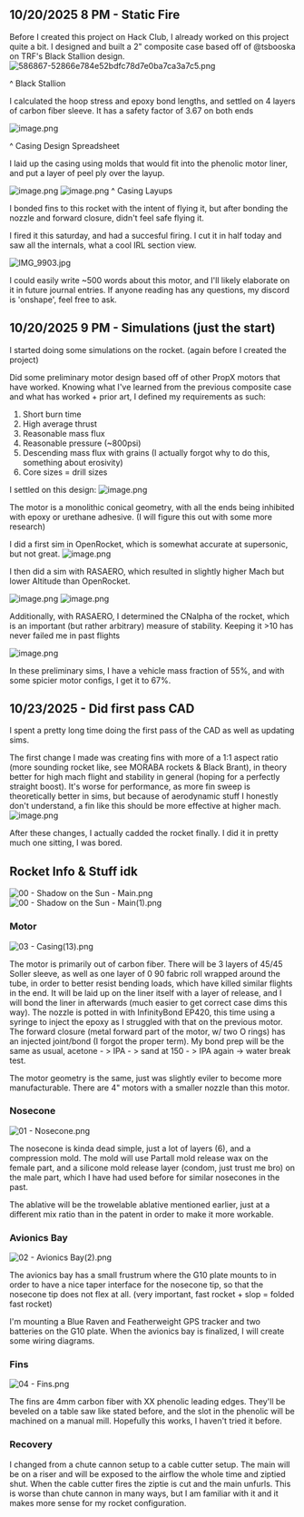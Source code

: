 <!--
  ===================    !!READ THIS NOTICE!!   ====================
  DO NOT edit this file manually. Your changes WILL BE OVERWRITTEN!
  This journal is auto generated and updated by Hack Club Blueprint.
  To edit this file, please edit your journal entries on Blueprint.
  ==================================================================
-->

## 10/20/2025 8 PM - Static Fire  

Before I created this project on Hack Club, I already worked on this project quite a bit. I designed and built a 2" composite case based off of @tsbooska on TRF's Black Stallion design. ![586867-52866e784e52bdfc78d7e0ba7ca3a7c5.png](https://blueprint.hackclub.com/user-attachments/blobs/proxy/eyJfcmFpbHMiOnsiZGF0YSI6MzkyNiwicHVyIjoiYmxvYl9pZCJ9fQ==--43c4a77de9916b7c7cbf338fccdf45cd0e2386ba/586867-52866e784e52bdfc78d7e0ba7ca3a7c5.png)

^ Black Stallion

I calculated the hoop stress and epoxy bond lengths, and settled on 4 layers of carbon fiber sleeve. It has a safety factor of 3.67 on both ends

![image.png](https://blueprint.hackclub.com/user-attachments/blobs/proxy/eyJfcmFpbHMiOnsiZGF0YSI6MzkyNywicHVyIjoiYmxvYl9pZCJ9fQ==--5e426cc439e183b8601f39cfba9336a9e183561b/image.png)

^ Casing Design Spreadsheet

I laid up the casing using molds that would fit into the phenolic motor liner, and put a layer of peel ply over the layup.

![image.png](https://blueprint.hackclub.com/user-attachments/blobs/proxy/eyJfcmFpbHMiOnsiZGF0YSI6MzkyOCwicHVyIjoiYmxvYl9pZCJ9fQ==--3db4ac4ef1a26ee1207c3ab096a8bbdac31d123f/image.png)
![image.png](https://blueprint.hackclub.com/user-attachments/blobs/proxy/eyJfcmFpbHMiOnsiZGF0YSI6MzkyOSwicHVyIjoiYmxvYl9pZCJ9fQ==--afc95abaab30b861c46eae3ea5ccfd21f0d00b1c/image.png)
^ Casing Layups

I bonded fins to this rocket with the intent of flying it, but after bonding the nozzle and forward closure, didn't feel safe flying it. 

I fired it this saturday, and had a succesful firing. I cut it in half today and saw all the internals, what a cool IRL section view. 

![IMG_9903.jpg](https://blueprint.hackclub.com/user-attachments/blobs/proxy/eyJfcmFpbHMiOnsiZGF0YSI6MzkzMCwicHVyIjoiYmxvYl9pZCJ9fQ==--f22025fbad52227dbbcfb3ac63089f16bbc5640a/IMG_9903.jpg)

I could easily write ~500 words about this motor, and I'll likely elaborate on it in future journal entries. If anyone reading has any questions, my discord is 'onshape', feel free to ask.
  

## 10/20/2025 9 PM - Simulations (just the start)  

I started doing some simulations on the rocket. (again before I created the project)

Did some preliminary motor design based off of other PropX motors that have worked. Knowing what I've learned from the previous composite case and what has worked + prior art, I defined my requirements as such:

1. Short burn time
2. High average thrust 
3. Reasonable mass flux
4. Reasonable pressure (~800psi)
5. Descending mass flux with grains (I actually forgot why to do this, something about erosivity)
6. Core sizes = drill sizes

I settled on this design:
![image.png](https://blueprint.hackclub.com/user-attachments/blobs/proxy/eyJfcmFpbHMiOnsiZGF0YSI6Mzk0MSwicHVyIjoiYmxvYl9pZCJ9fQ==--6008161d76f39fbbac79f1dc2af9f0e07958e226/image.png)

The motor is a monolithic conical geometry, with all the ends being inhibited with epoxy or urethane adhesive. (I will figure this out with some more research)

I did a first sim in OpenRocket, which is somewhat accurate at supersonic, but not great.
![image.png](https://blueprint.hackclub.com/user-attachments/blobs/proxy/eyJfcmFpbHMiOnsiZGF0YSI6Mzk1MSwicHVyIjoiYmxvYl9pZCJ9fQ==--abda7cda70dffb2a1ad934c5011d4f69e2e1670a/image.png)

I then did a sim with RASAERO, which resulted in slightly higher Mach but lower Altitude than OpenRocket. 

![image.png](https://blueprint.hackclub.com/user-attachments/blobs/proxy/eyJfcmFpbHMiOnsiZGF0YSI6Mzk1MywicHVyIjoiYmxvYl9pZCJ9fQ==--4b10ec7ff73bda7d0b7ee9d8a7e5bfdabe2cde76/image.png)
![image.png](https://blueprint.hackclub.com/user-attachments/blobs/proxy/eyJfcmFpbHMiOnsiZGF0YSI6Mzk1NCwicHVyIjoiYmxvYl9pZCJ9fQ==--e69436b7ab18d45307a6769f7d449d54109ed37f/image.png)

Additionally, with RASAERO, I determined the CNalpha of the rocket, which is an important (but rather arbitrary) measure of stability. Keeping it >10 has never failed me in past flights

![image.png](https://blueprint.hackclub.com/user-attachments/blobs/proxy/eyJfcmFpbHMiOnsiZGF0YSI6Mzk1NSwicHVyIjoiYmxvYl9pZCJ9fQ==--49c68881611dcd0871fc3914f335dd2d207edd28/image.png)

In these preliminary sims, I have a vehicle mass fraction of 55%, and with some spicier motor configs, I get it to 67%. 


  

## 10/23/2025 - Did first pass CAD  

I spent a pretty long time doing the first pass of the CAD as well as updating sims. 

The first change I made was creating fins with more of a 1:1 aspect ratio (more sounding rocket like, see MORABA rockets & Black Brant), in theory better for high mach flight and stability in general (hoping for a perfectly straight boost). It's worse for performance, as more fin sweep is theoretically better in sims, but because of aerodynamic stuff I honestly don't understand, a fin like this should be more effective at higher mach.   
![image.png](https://blueprint.hackclub.com/user-attachments/blobs/proxy/eyJfcmFpbHMiOnsiZGF0YSI6NTAxOSwicHVyIjoiYmxvYl9pZCJ9fQ==--d3e36184cd2ca58e1d54b8a794278f0dfcf728c4/image.png)

After these changes, I actually cadded the rocket finally. I did it in pretty much one sitting, I was bored.

## Rocket Info & Stuff idk
![00 - Shadow on the Sun - Main.png](https://blueprint.hackclub.com/user-attachments/blobs/proxy/eyJfcmFpbHMiOnsiZGF0YSI6NTAyMCwicHVyIjoiYmxvYl9pZCJ9fQ==--51e9645c18c79c79af009256e0582f07a7f050f2/00%20-%20Shadow%20on%20the%20Sun%20-%20Main.png)
![00 - Shadow on the Sun - Main(1).png](https://blueprint.hackclub.com/user-attachments/blobs/proxy/eyJfcmFpbHMiOnsiZGF0YSI6NTAyNywicHVyIjoiYmxvYl9pZCJ9fQ==--832cef472e53d552c833972968f3090bfb2da73d/00%20-%20Shadow%20on%20the%20Sun%20-%20Main(1).png)


### Motor

![03 - Casing(13).png](https://blueprint.hackclub.com/user-attachments/blobs/proxy/eyJfcmFpbHMiOnsiZGF0YSI6NTAyMSwicHVyIjoiYmxvYl9pZCJ9fQ==--da01d5a83882db929ac5bfc8c81142ce90f6661b/03%20-%20Casing(13).png)

The motor is primarily out of carbon fiber. There will be 3 layers of 45/45 Soller sleeve, as well as one layer of 0 90 fabric roll wrapped around the tube, in order to better resist bending loads, which have killed similar flights in the end. It will be laid up on the liner itself with a layer of release, and I will bond the liner in afterwards (much easier to get correct case dims this way). The nozzle is potted in with InfinityBond EP420, this time using a syringe to inject the epoxy as I struggled with that on the previous motor. The forward closure (metal forward part of the motor, w/ two O rings) has an injected joint/bond (I forgot the proper term). My bond prep will be the same as usual, acetone - > IPA - > sand at 150 - > IPA again -> water break test.

The motor geometry is the same, just was slightly eviler to become more manufacturable. There are 4" motors with a smaller nozzle than this motor. 

### Nosecone
![01 - Nosecone.png](https://blueprint.hackclub.com/user-attachments/blobs/proxy/eyJfcmFpbHMiOnsiZGF0YSI6NTAyMiwicHVyIjoiYmxvYl9pZCJ9fQ==--76cd9066fba1058ae783c5d7d8cad7f76cd804b7/01%20-%20Nosecone.png)

The nosecone is kinda dead simple, just a lot of layers (6), and a compression mold. The mold will use Partall mold release wax on the female part, and a silicone mold release layer (condom, just trust me bro) on the male part, which I have had used before for similar nosecones in the past. 

The ablative will be the trowelable ablative mentioned earlier, just at a different mix ratio than in the patent in order to make it more workable. 

### Avionics Bay

![02 - Avionics Bay(2).png](https://blueprint.hackclub.com/user-attachments/blobs/proxy/eyJfcmFpbHMiOnsiZGF0YSI6NTAyNCwicHVyIjoiYmxvYl9pZCJ9fQ==--c70e13d23b16250665c6f8e0264c4ecdf81adc7e/02%20-%20Avionics%20Bay(2).png)

The avionics bay has a small frustrum where the G10 plate mounts to in order to have a nice taper interface for the nosecone tip, so that the nosecone tip does not flex at all. (very important, fast rocket + slop = folded fast rocket) 

I'm mounting a Blue Raven and Featherweight GPS tracker and two batteries on the G10 plate. When the avionics bay is finalized, I will create some wiring diagrams.

### Fins

![04 - Fins.png](https://blueprint.hackclub.com/user-attachments/blobs/proxy/eyJfcmFpbHMiOnsiZGF0YSI6NTAyNSwicHVyIjoiYmxvYl9pZCJ9fQ==--db79110415bb727f8e2b9651e02832174760ac5d/04%20-%20Fins.png)

The fins are 4mm carbon fiber with XX phenolic leading edges. They'll be beveled on a table saw like stated before, and the slot in the phenolic will be machined on a manual mill. Hopefully this works, I haven't tried it before. 

### Recovery

I changed from a chute cannon setup to a cable cutter setup. The main will be on a riser and will be exposed to the airflow the whole time and ziptied shut. When the cable cutter fires the ziptie is cut and the main unfurls. This is worse than chute cannon in many ways, but I am familiar with it and it makes more sense for my rocket configuration.
  

